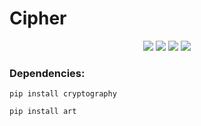 # Cipher

<p align="center">
  <img src="https://img.shields.io/github/issues/AndreyTsivis/Cipher?style=for-the-badge"/>
  <img src="https://img.shields.io/github/forks/AndreyTsivis/Cipher?style=for-the-badge"/>
  <img src="https://img.shields.io/github/stars/AndreyTsivis/Cipher?style=for-the-badge"/>
  <img src="https://img.shields.io/github/license/AndreyTsivis/Cipher?style=for-the-badge"/>
</p>

### Dependencies:
``
pip install cryptography
``

``
pip install art
``
